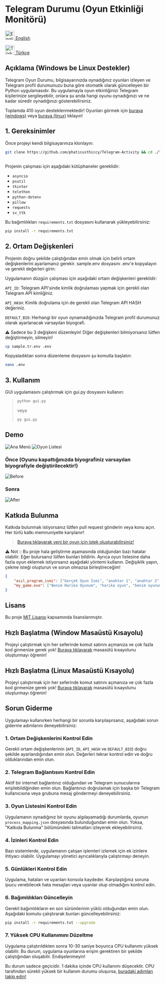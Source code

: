 # Telegram Durumu (Oyun Etkinliği Monitörü)

[<img src="https://images.emojiterra.com/openmoji/v15.0/512px/1f1ec-1f1e7.png" alt="English" width="30" height="30"> English](README.md)

[<img src="https://images.emojiterra.com/openmoji/v15.0/512px/1f1f9-1f1f7.png" alt="Türkçe" width="30" height="30"> Türkçe](README.tr.md)

## Açıklama (Windows be Linux Destekler)

Telegram Oyun Durumu, bilgisayarınızda oynadığınız oyunları izleyen ve Telegram profil durumunuzu buna göre otomatik olarak güncelleyen bir Python uygulamasıdır. Bu uygulamayla oyun etkinliğinizi Telegram kişilerinize sergileyebilir, onlara şu anda hangi oyunu oynadığınızı ve ne kadar süredir oynadığınızı gösterebilirsiniz.

Toplamda 410 oyun desteklenmektedir! Oyunları görmek için [buraya (windows)](https://github.com/phaticusthiccy/Telegram-Activity/blob/master/games/games.csv) veya [buraya (linux)](https://github.com/phaticusthiccy/Telegram-Activity/blob/master/games/games_linux.csv) tıklayın!

## 1. Gereksinimler

Önce projeyi kendi bilgisayarınıza klonlayın:
```bash
git clone https://github.com/phaticusthiccy/Telegram-Activity && cd ./Telegram-Activity
```

## 

Projenin çalışması için aşağıdaki kütüphaneler gereklidir:

- `asyncio`
- `psutil`
- `tkinter`
- `telethon`
- `python-dotenv`
- `pillow`
- `requests`
- `sv_ttk`

Bu bağımlılıkları `requirements.txt` dosyasını kullanarak yükleyebilirsiniz:

```bash
pip install -r requirements.txt
```


## 2. Ortam Değişkenleri

Projenin doğru şekilde çalıştığından emin olmak için belirli ortam değişkenlerini ayarlamanız gerekir. sample.env dosyasını .env'e kopyalayın ve gerekli değerleri girin:

Uygulamanın düzgün çalışması için aşağıdaki ortam değişkenleri gereklidir:

``API_ID``: Telegram API'sinde kimlik doğrulaması yapmak için gerekli olan Telegram API kimliğiniz.

``API_HASH``: Kimlik doğrulama için de gerekli olan Telegram API HASH değeriniz.

``DEFAULT_BIO``: Herhangi bir oyun oynamadığınızda Telegram profil durumunuz olarak ayarlanacak varsayılan biyografi.

⚠ Sadece bu 3 değişkeni düzenleyin! Diğer değişkenleri bilmiyorsanız lütfen değiştirmeyin, silmeyin!

```bash
cp sample.tr.env .env
```

Kopyaladıktan sonra düzenleme dosyasını şu komutla başlatın:

```bash
nano .env
```

## 3. Kullanım
GUI uygulamasını çalıştırmak için gui.py dosyasını kullanın:

> ```bash
> python gui.py
> ```
> veya
> ```bash
> py gui.py
> ```

## Demo

![Ana Menü](src/main_page_tr.png)
![Oyun Listesi](src/game_list_tr.png)

### Önce (Oyunu kapattığınızda biyografiniz varsayılan biyografiyle değiştirilecektir!)

![Before](src/before.png)

### Sonra

![After](src/after_tr.png)


## Katkıda Bulunma
Katkıda bulunmak istiyorsanız lütfen pull request gönderin veya konu açın. Her türlü katkı memnuniyetle karşılanır!

> [Buraya tıklayarak yeni bir oyun için istek oluşturabilirsiniz!](https://github.com/phaticusthiccy/Telegram-Activity/issues/new?assignees=phaticusthiccy&labels=enhancement%2C+game+request&projects=&template=new-game-request.md&title=%5BREQUEST%5D+New+Game+Request)

⚠ Not :: Bu proje hala geliştirme aşamasında olduğundan bazı hatalar olabilir. Eğer bulursanız lütfen bunları bildirin. Ayrıca oyun listesine daha fazla oyun eklemek istiyorsanız aşağıdaki yöntemi kullanın. Değişiklik yapın, çekme isteği oluşturun ve sorun olmazsa birleştireceğim!

```json
{
    "asıl_program_ismi": ["Gerçek Oyun İsmi", "anahtar 1", "anahtar 2", "anahtar n..", "asıl_program_ismi"],
    "my_game.exe": ["Benim Harika Oyunum", "harika oyun", "benim oyunum", "my_game.exe"]
}
```

## Lisans
Bu proje [MIT Lisansı](LICENSE.tr.md) kapsamında lisanslanmıştır.

## Hızlı Başlatma (Window Masaüstü Kısayolu)
Projeyi çalıştırmak için her seferinde komut satırını açmanıza ve çok fazla kod girmenize gerek yok! [Buraya tıklayarak](https://github.com/phaticusthiccy/Telegram-Activity/wiki/Windows-Masa%C3%BCst%C3%BC-K%C4%B1sayolu-Nas%C4%B1l-Olu%C5%9Fturulur) masasütü kısayolunu oluşturmayı öğrenin!

## Hızlı Başlatma (Linux Masaüstü Kısayolu)
Projeyi çalıştırmak için her seferinde komut satırını açmanıza ve çok fazla kod girmenize gerek yok! [Buraya tıklayarak](https://github.com/phaticusthiccy/Telegram-Activity/wiki/Linux-Masa%C3%BCst%C3%BC-K%C4%B1sayolu-Nas%C4%B1l-Olu%C5%9Fturulur) masasütü kısayolunu oluşturmayı öğrenin!

## Sorun Giderme

Uygulamayı kullanırken herhangi bir sorunla karşılaşırsanız, aşağıdaki sorun giderme adımlarını deneyebilirsiniz:

### 1. Ortam Değişkenlerini Kontrol Edin
Gerekli ortam değişkenlerinin (`API_ID`, `API_HASH` ve `DEFAULT_BIO`) doğru şekilde ayarlandığından emin olun. Değerleri tekrar kontrol edin ve doğru olduklarından emin olun.

### 2. Telegram Bağlantısını Kontrol Edin
Aktif bir internet bağlantınız olduğundan ve Telegram sunucularına erişilebildiğinden emin olun. Bağlantınızı doğrulamak için başka bir Telegram kullanıcısına veya grubuna mesaj göndermeyi deneyebilirsiniz.

### 3. Oyun Listesini Kontrol Edin
Uygulamanın oynadığınız bir oyunu algılayamadığı durumlarda, oyunun `process_mapping.json` dosyasında bulunduğundan emin olun. Yoksa, "Katkıda Bulunma" bölümündeki talimatları izleyerek ekleyebilirsiniz.

### 4. İzinleri Kontrol Edin
Bazı sistemlerde, uygulamanın çalışan işlemleri izlemek için ek izinlere ihtiyacı olabilir. Uygulamayı yönetici ayrıcalıklarıyla çalıştırmayı deneyin.

### 5. Günlükleri Kontrol Edin
Uygulama, hataları ve uyarıları konsola kaydeder. Karşılaştığınız soruna ipucu verebilecek hata mesajları veya uyarılar olup olmadığını kontrol edin.

### 6. Bağımlılıkları Güncelleyin
Gerekli bağımlılıkların en son sürümlerinin yüklü olduğundan emin olun. Aşağıdaki komutu çalıştırarak bunları güncelleyebilirsiniz:

```bash
pip install -r requirements.txt --upgrade
```

### 7. Yüksek CPU Kullanımını Düzeltme
Uygulama çalıştırıldıkten sonra 10-30 saniye boyunca CPU kullanımı yüksek olabilir. Bu durum, uygulama oyunlarına erişim gerektiren bir şekilde çalıştığından oluşabilir. Endişelenmeyin!

Bu durum sadece geçicidir. 1 dakika içinde CPU kullanımı düşecektir. CPU tarafından sürekli yüksek bir kullanım durumu oluşursa, [buradaki adımları takip edin!](https://github.com/phaticusthiccy/Telegram-Activity/wiki/Y%C3%BCksek-CPU-Kullan%C4%B1m%C4%B1-%C3%87%C3%B6z%C3%BCm%C3%BC)